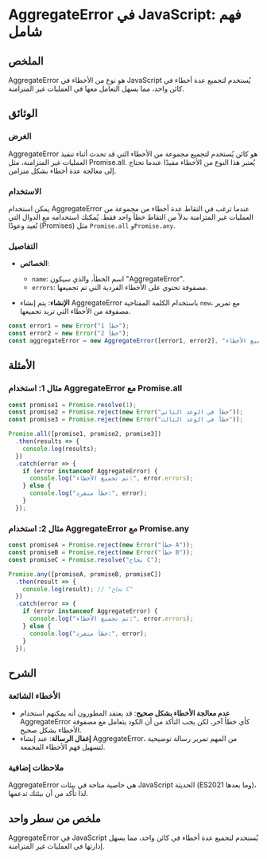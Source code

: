 <!--
Meta Description: # AggregateError في JavaScript: فهم شامل ## الملخص AggregateError هو نوع من الأخطاء في JavaScript يُستخدم لتجميع عدة أخطاء في كائن واحد، مما يسهل التع...
Meta Keywords: aggregateerror, error, promise, الأخطاء, خطأ
-->

# AggregateError في JavaScript: فهم شامل

## الملخص
AggregateError هو نوع من الأخطاء في JavaScript يُستخدم لتجميع عدة أخطاء في كائن واحد، مما يسهل التعامل معها في العمليات غير المتزامنة.

## الوثائق
### الغرض
AggregateError هو كائن يُستخدم لتجميع مجموعة من الأخطاء التي قد تحدث أثناء تنفيذ العمليات غير المتزامنة، مثل Promise.all. يُعتبر هذا النوع من الأخطاء مفيدًا عندما تحتاج إلى معالجة عدة أخطاء بشكل متزامن.

### الاستخدام
يمكن استخدام AggregateError عندما ترغب في التقاط عدة أخطاء من مجموعة من العمليات غير المتزامنة بدلاً من التقاط خطأ واحد فقط. يُمكنك استخدامه مع الدوال التي تُعيد وعودًا (Promises) مثل `Promise.all` و`Promise.any`.

### التفاصيل
- **الخصائص**:
  - `name`: اسم الخطأ، والذي سيكون "AggregateError".
  - `errors`: مصفوفة تحتوي على الأخطاء الفردية التي تم تجميعها.
  
- **الإنشاء**:
  يتم إنشاء AggregateError باستخدام الكلمة المفتاحية `new`، مع تمرير مصفوفة من الأخطاء التي تريد تجميعها.

```javascript
const error1 = new Error("خطأ 1");
const error2 = new Error("خطأ 2");
const aggregateError = new AggregateError([error1, error2], "تم تجميع الأخطاء");
```

## الأمثلة
### مثال 1: استخدام AggregateError مع Promise.all
```javascript
const promise1 = Promise.resolve(1);
const promise2 = Promise.reject(new Error("خطأ في الوعد الثاني"));
const promise3 = Promise.reject(new Error("خطأ في الوعد الثالث"));

Promise.all([promise1, promise2, promise3])
  .then(results => {
    console.log(results);
  })
  .catch(error => {
    if (error instanceof AggregateError) {
      console.log("تم تجميع الأخطاء:", error.errors);
    } else {
      console.log("خطأ منفرد:", error);
    }
  });
```

### مثال 2: استخدام AggregateError مع Promise.any
```javascript
const promiseA = Promise.reject(new Error("خطأ A"));
const promiseB = Promise.reject(new Error("خطأ B"));
const promiseC = Promise.resolve("نجاح C");

Promise.any([promiseA, promiseB, promiseC])
  .then(result => {
    console.log(result); // "نجاح C"
  })
  .catch(error => {
    if (error instanceof AggregateError) {
      console.log("تم تجميع الأخطاء:", error.errors);
    } else {
      console.log("خطأ منفرد:", error);
    }
  });
```

## الشرح
### الأخطاء الشائعة
- **عدم معالجة الأخطاء بشكل صحيح**: قد يعتقد المطورون أنه يمكنهم استخدام AggregateError كأي خطأ آخر، لكن يجب التأكد من أن الكود يتعامل مع مصفوفة الأخطاء بشكل صحيح.
- **إغفال الرسالة**: عند إنشاء AggregateError، من المهم تمرير رسالة توضيحية لتسهيل فهم الأخطاء المجمعة.

### ملاحظات إضافية
AggregateError هي خاصية متاحة في بيئات JavaScript الحديثة (ES2021 وما بعدها)، لذا تأكد من أن بيئتك تدعمها.

## ملخص من سطر واحد
AggregateError في JavaScript يُستخدم لتجميع عدة أخطاء في كائن واحد، مما يسهل إدارتها في العمليات غير المتزامنة.